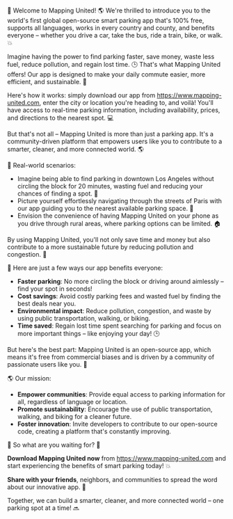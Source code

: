 🎉 Welcome to Mapping United! 🌎 We're thrilled to introduce you to the world's first global open-source smart parking app that's 100% free, supports all languages, works in every country and county, and benefits everyone – whether you drive a car, take the bus, ride a train, bike, or walk. 💥

Imagine having the power to find parking faster, save money, waste less fuel, reduce pollution, and regain lost time. 🕒 That's what Mapping United offers! Our app is designed to make your daily commute easier, more efficient, and sustainable. 🌟

Here's how it works: simply download our app from https://www.mapping-united.com, enter the city or location you're heading to, and voilà! You'll have access to real-time parking information, including availability, prices, and directions to the nearest spot. 💻

But that's not all – Mapping United is more than just a parking app. It's a community-driven platform that empowers users like you to contribute to a smarter, cleaner, and more connected world. 🌎

🚗 Real-world scenarios:

* Imagine being able to find parking in downtown Los Angeles without circling the block for 20 minutes, wasting fuel and reducing your chances of finding a spot. 💪
* Picture yourself effortlessly navigating through the streets of Paris with our app guiding you to the nearest available parking space. 🎨
* Envision the convenience of having Mapping United on your phone as you drive through rural areas, where parking options can be limited. 🏠

By using Mapping United, you'll not only save time and money but also contribute to a more sustainable future by reducing pollution and congestion. 🌟

🚗 Here are just a few ways our app benefits everyone:

* **Faster parking**: No more circling the block or driving around aimlessly – find your spot in seconds!
* **Cost savings**: Avoid costly parking fees and wasted fuel by finding the best deals near you.
* **Environmental impact**: Reduce pollution, congestion, and waste by using public transportation, walking, or biking.
* **Time saved**: Regain lost time spent searching for parking and focus on more important things – like enjoying your day! 🕒

But here's the best part: Mapping United is an open-source app, which means it's free from commercial biases and is driven by a community of passionate users like you. 💪

🌎 Our mission:

* **Empower communities**: Provide equal access to parking information for all, regardless of language or location.
* **Promote sustainability**: Encourage the use of public transportation, walking, and biking for a cleaner future.
* **Foster innovation**: Invite developers to contribute to our open-source code, creating a platform that's constantly improving.

🎉 So what are you waiting for? 🤔

**Download Mapping United now** from https://www.mapping-united.com and start experiencing the benefits of smart parking today! 💥

**Share with your friends**, neighbors, and communities to spread the word about our innovative app. 📢

Together, we can build a smarter, cleaner, and more connected world – one parking spot at a time! 🔜